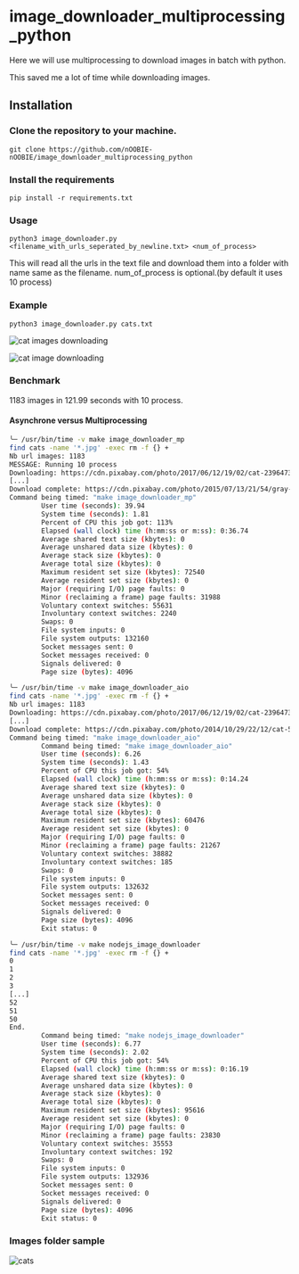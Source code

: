 # image_downloader_multiprocessing_python


Here we will use multiprocessing to download images in batch with python.

This saved me a lot of time while downloading images.


## Installation

### Clone the repository to your machine.

```
git clone https://github.com/nOOBIE-nOOBIE/image_downloader_multiprocessing_python
```
### Install the requirements

```
pip install -r requirements.txt
```


### Usage

```
python3 image_downloader.py <filename_with_urls_seperated_by_newline.txt> <num_of_process>
```

This will read all the urls in the text file and download them into a folder with name same as the filename.
num_of_process is optional.(by default it uses 10 process)


### Example

```
python3 image_downloader.py cats.txt
```

![cat images downloading](https://snipboard.io/VOXItq.jpg)

![cat image downloading](https://snipboard.io/6UgtE2.jpg)



### Benchmark

1183 images in 121.99 seconds with 10 process.


#### Asynchrone versus Multiprocessing

```bash
╰─ /usr/bin/time -v make image_downloader_mp
find cats -name '*.jpg' -exec rm -f {} +
Nb url images: 1183
MESSAGE: Running 10 process
Downloading: https://cdn.pixabay.com/photo/2017/06/12/19/02/cat-2396473__480.jpg
[...]
Download complete: https://cdn.pixabay.com/photo/2015/07/13/21/54/gray-cat-843916__480.jpg
Command being timed: "make image_downloader_mp"
        User time (seconds): 39.94
        System time (seconds): 1.81
        Percent of CPU this job got: 113%
        Elapsed (wall clock) time (h:mm:ss or m:ss): 0:36.74
        Average shared text size (kbytes): 0
        Average unshared data size (kbytes): 0
        Average stack size (kbytes): 0
        Average total size (kbytes): 0
        Maximum resident set size (kbytes): 72540
        Average resident set size (kbytes): 0
        Major (requiring I/O) page faults: 0
        Minor (reclaiming a frame) page faults: 31988
        Voluntary context switches: 55631
        Involuntary context switches: 2240
        Swaps: 0
        File system inputs: 0
        File system outputs: 132160
        Socket messages sent: 0
        Socket messages received: 0
        Signals delivered: 0
        Page size (bytes): 4096
```

```bash
╰─ /usr/bin/time -v make image_downloader_aio
find cats -name '*.jpg' -exec rm -f {} +
Nb url images: 1183
Downloading: https://cdn.pixabay.com/photo/2017/06/12/19/02/cat-2396473__480.jpg
[...]
Download complete: https://cdn.pixabay.com/photo/2014/10/29/22/12/cat-508665__480.jpg
Command being timed: "make image_downloader_aio"
        Command being timed: "make image_downloader_aio"
        User time (seconds): 6.26
        System time (seconds): 1.43
        Percent of CPU this job got: 54%
        Elapsed (wall clock) time (h:mm:ss or m:ss): 0:14.24
        Average shared text size (kbytes): 0
        Average unshared data size (kbytes): 0
        Average stack size (kbytes): 0
        Average total size (kbytes): 0
        Maximum resident set size (kbytes): 60476
        Average resident set size (kbytes): 0
        Major (requiring I/O) page faults: 0
        Minor (reclaiming a frame) page faults: 21267
        Voluntary context switches: 38882
        Involuntary context switches: 185
        Swaps: 0
        File system inputs: 0
        File system outputs: 132632
        Socket messages sent: 0
        Socket messages received: 0
        Signals delivered: 0
        Page size (bytes): 4096
        Exit status: 0
```

```bash
╰─ /usr/bin/time -v make nodejs_image_downloader
find cats -name '*.jpg' -exec rm -f {} +
0
1
2
3
[...]
52
51
50
End.
        Command being timed: "make nodejs_image_downloader"
        User time (seconds): 6.77
        System time (seconds): 2.02
        Percent of CPU this job got: 54%
        Elapsed (wall clock) time (h:mm:ss or m:ss): 0:16.19
        Average shared text size (kbytes): 0
        Average unshared data size (kbytes): 0
        Average stack size (kbytes): 0
        Average total size (kbytes): 0
        Maximum resident set size (kbytes): 95616
        Average resident set size (kbytes): 0
        Major (requiring I/O) page faults: 0
        Minor (reclaiming a frame) page faults: 23830
        Voluntary context switches: 35553
        Involuntary context switches: 192
        Swaps: 0
        File system inputs: 0
        File system outputs: 132936
        Socket messages sent: 0
        Socket messages received: 0
        Signals delivered: 0
        Page size (bytes): 4096
        Exit status: 0
```

### Images folder sample

![cats](https://snipboard.io/VzlD78.jpg)
